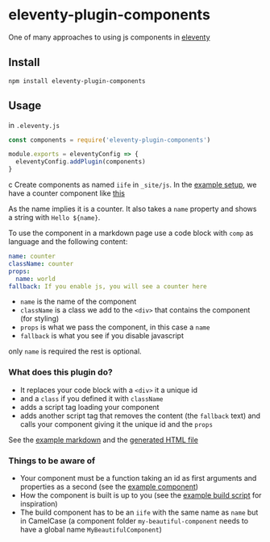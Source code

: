 # eleventy-plugin-components

One of many approaches to using js components in [eleventy](https://www.11ty.dev)

## Install

```
npm install eleventy-plugin-components
```

## Usage

in `.eleventy.js`

```js
const components = require('eleventy-plugin-components')

module.exports = eleventyConfig => {
  eleventyConfig.addPlugin(components)
}
```
c
Create components as named `iife` in `_site/js`. In the [example setup](https://github.com/idris-maps/eleventy-plugin-component/tree/main/example), we have a counter component like [this](https://github.com/idris-maps/eleventy-plugin-component/blob/main/example/src/_components/counter/index.js)

As the name implies it is a counter. It also takes a `name` property and shows a string with `Hello ${name}`.

To use the component in a markdown page use a code block with `comp` as language and the following content:

```yaml
name: counter
className: counter
props:
  name: world
fallback: If you enable js, you will see a counter here
```

* `name` is the name of the component
* `className` is a class we add to the `<div>` that contains the component (for styling)
* `props` is what we pass the component, in this case a `name`
* `fallback` is what you see if you disable javascript

only `name` is required the rest is optional.

### What does this plugin do?

* It replaces your code block with a `<div>` it a unique id
* and a `class` if you defined it with `className`
* adds a script tag loading your component
* adds another script tag that removes the content (the `fallback` text) and calls your component giving it the unique id and the `props`

See the [example markdown](https://raw.githubusercontent.com/idris-maps/eleventy-plugin-component/main/example/src/index.md) and the [generated HTML file](https://github.com/idris-maps/eleventy-plugin-component/blob/main/example/_site/index.html)

### Things to be aware of

* Your component must be a function taking an id as first arguments and properties as a second (see the [example component](https://github.com/idris-maps/eleventy-plugin-component/blob/main/example/src/_components/counter/index.js))
* How the component is built is up to you (see the [example build script](https://github.com/idris-maps/eleventy-plugin-component/blob/main/example/build_components.js) for inspiration)
* The build component has to be an `iife` with the same name as `name` but in CamelCase (a component folder `my-beautiful-component` needs to have a global name `MyBeautifulComponent`)
